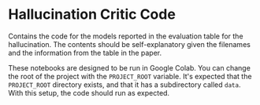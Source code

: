 Hallucination Critic Code
=========================

Contains the code for the models reported in the evaluation table for the hallucination. The contents should be
self-explanatory given the filenames and the information from the table in the paper.

These notebooks are designed to be run in Google Colab. You can change the root of the project with the
`PROJECT_ROOT` variable. It's expected that the `PROJECT_ROOT` directory exists, and that it has a subdirectory called
`data`. With this setup, the code should run as expected.
